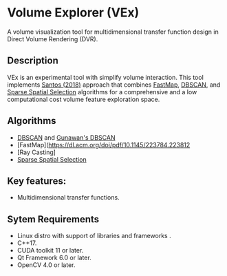 # Volume Explorer (VEx)

A volume visualization tool for multidimensional transfer function design in Direct Volume Rendering (DVR).


## Description
VEx is an experimental tool with simplify volume interaction. This tool implements [Santos (2018)](https://repositorio.unesp.br/items/5d693752-868f-4670-aa80-5e2180469e3b) approach that combines [FastMap](https://dl.acm.org/doi/pdf/10.1145/223784.223812), [DBSCAN](https://cdn.aaai.org/KDD/1996/KDD96-037.pdf), and [Sparse Spatial Selection](https://lbd.udc.es/Repository/Publications/Drafts/SpaSelofSpa.pdf) algorithms for a comprehensive and a low computational cost volume feature exploration space.


## Algorithms
- [DBSCAN](https://cdn.aaai.org/KDD/1996/KDD96-037.pdf) and [Gunawan's DBSCAN](https://pure.tue.nl/ws/portalfiles/portal/46941219/760643-1.pdf)
- [FastMap](https://dl.acm.org/doi/pdf/10.1145/223784.223812
- [Ray Casting]
- [Sparse Spatial Selection](https://lbd.udc.es/Repository/Publications/Drafts/SpaSelofSpa.pdf) 


## Key features:
- Multidimensional transfer functions.


## Sytem Requirements 
- Linux distro with support of libraries and frameworks .
- C++17.
- CUDA toolkit 11 or later.
- Qt Framework 6.0  or later.
- OpenCV 4.0 or later.
